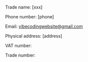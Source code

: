Trade name: [xxx]

Phone number: [phone]

Email: vibecodingwebsite@gmail.com

Physical address: [address]

VAT number:

Trade number: